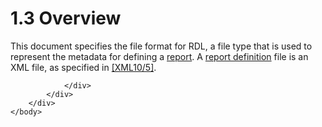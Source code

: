 <html dir="LTR" xmlns:mshelp="http://msdn.microsoft.com/mshelp" xmlns:ddue="http://ddue.schemas.microsoft.com/authoring/2003/5" xmlns:xlink="http://www.w3.org/1999/xlink" xmlns:tool="http://www.microsoft.com/tooltip">
    <head>
        <meta http-equiv="Content-Type" content="text/html; CHARSET=utf-8"></meta>
        <meta name="save" content="history"></meta>
        <title>1.3 Overview</title>
        <xml>
            <mshelp:toctitle title="1.3 Overview"></mshelp:toctitle>
            <mshelp:rltitle title="[MS-RDL]: Overview"></mshelp:rltitle>
            <mshelp:keyword index="A" term="cf0ffbb8-acd3-4b62-9628-2b37fa220fe9"></mshelp:keyword>
            <mshelp:attr name="DCSext.ContentType" value="open specification"></mshelp:attr>
            <mshelp:attr name="AssetID" value="cf0ffbb8-acd3-4b62-9628-2b37fa220fe9"></mshelp:attr>
            <mshelp:attr name="TopicType" value="kbRef"></mshelp:attr>
            <mshelp:attr name="DCSext.Title" value="[MS-RDL]: Overview" />
        </xml>
    </head>
    <body>
        <div id="header">
            <h1 class="heading">1.3 Overview</h1>
        </div>
        <div id="mainSection">
            <div id="mainBody">
                <div id="allHistory" class="saveHistory"></div>
                <div id="sectionSection0" class="section" name="collapseableSection">
                    

<p>This document specifies the file format for RDL, a file type
that is used to represent the metadata for defining a <a href="b2482b3f-74ab-4ca8-a9e5-c07955011743.html#gt_556439b8-0249-44d1-894c-6c7dbd8f0a00">report</a>. A <a href="b2482b3f-74ab-4ca8-a9e5-c07955011743.html#gt_acfed2ba-3a4e-43a9-a076-cd1429dd294a">report definition</a> file is
an XML file, as specified in <a href="https://go.microsoft.com/fwlink/?LinkId=221669">[XML10/5]</a>.</p>


                </div>
            </div>
        </div>
    </body>
</html>